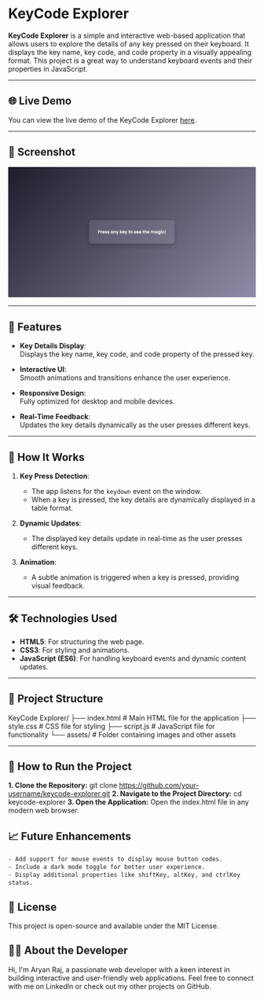 # KeyCode Explorer

**KeyCode Explorer** is a simple and interactive web-based application that allows users to explore the details of any key pressed on their keyboard. It displays the key name, key code, and code property in a visually appealing format. This project is a great way to understand keyboard events and their properties in JavaScript.

---

## 🌐 Live Demo

You can view the live demo of the KeyCode Explorer [here](https://key-code-explorer-sooty.vercel.app/).

---

## 📸 Screenshot

   ![Initial Screen](assets/Screenshot.png)

---

## 🌟 Features

- **Key Details Display**:  
  Displays the key name, key code, and code property of the pressed key.

- **Interactive UI**:  
  Smooth animations and transitions enhance the user experience.

- **Responsive Design**:  
  Fully optimized for desktop and mobile devices.

- **Real-Time Feedback**:  
  Updates the key details dynamically as the user presses different keys.

---

## 📖 How It Works

1. **Key Press Detection**:  
   - The app listens for the `keydown` event on the window.  
   - When a key is pressed, the key details are dynamically displayed in a table format.

2. **Dynamic Updates**:  
   - The displayed key details update in real-time as the user presses different keys.

3. **Animation**:  
   - A subtle animation is triggered when a key is pressed, providing visual feedback.

---

## 🛠️ Technologies Used

- **HTML5**: For structuring the web page.
- **CSS3**: For styling and animations.
- **JavaScript (ES6)**: For handling keyboard events and dynamic content updates.

---

## 📂 Project Structure
KeyCode Explorer/ ├── index.html # Main HTML file for the application ├── style.css # CSS file for styling ├── script.js # JavaScript file for functionality └── assets/ # Folder containing images and other assets


---

## 🚀 How to Run the Project

**1. Clone the Repository:**
   git clone https://github.com/your-username/keycode-explorer.git
**2. Navigate to the Project Directory:**
    cd keycode-explorer
**3. Open the Application:**
    Open the index.html file in any modern web browser. 

## 📈 Future Enhancements
    - Add support for mouse events to display mouse button codes.
    - Include a dark mode toggle for better user experience.
    - Display additional properties like shiftKey, altKey, and ctrlKey status.

## 📝 License
This project is open-source and available under the MIT License.

## 👨‍💻 About the Developer
Hi, I'm Aryan Raj, a passionate web developer with a keen interest in building interactive and user-friendly web applications. Feel free to connect with me on LinkedIn or check out my other projects on GitHub.
